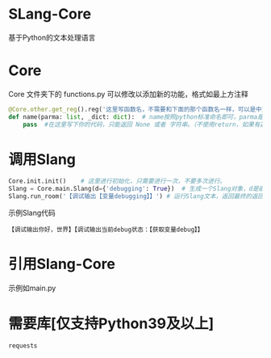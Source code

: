 # SLang-Core
基于Python的文本处理语言

# Core
Core 文件夹下的 functions.py 可以修改以添加新的功能，格式如最上方注释
```python
@Core.other.get_reg().reg('这里写函数名，不需要和下面的那个函数名一样，可以是中文', 1, '这里写函数简介，在启动时会列出')  # 第二个参数数字是参数个数，没啥用，不会妨碍被调用。
def name(parma: list, _dict: dict):  # name按照python标准命名即可，parma是传入的参数，按顺序传入，都是文本。_dict是当前运行的字典，一个Slang对象有唯一一个，可以修改或读取。
    pass  #在这里写下你的代码，只能返回 None 或者 字符串。（不使用return，如果有返回值，返回return时需要返回字符串，否则会报错）
```

# 调用Slang
```python
Core.init.init()    # 这里进行初始化，只需要进行一次，不要多次进行。
Slang = Core.main.Slang(d={'debugging': True})  # 生成一个Slang对象，d是欲处理字典，只有本对象可以访问
Slang.run_room('【调试输出【变量debugging】】') # 运行Slang文本，返回最终的返回值。
```
示例Slang代码
```Slang
【调试输出你好，世界】【调试输出当前debug状态：【获取变量debug】】
```

# 引用Slang-Core
示例如main.py

# 需要库[仅支持Python39及以上]
```
requests
```
